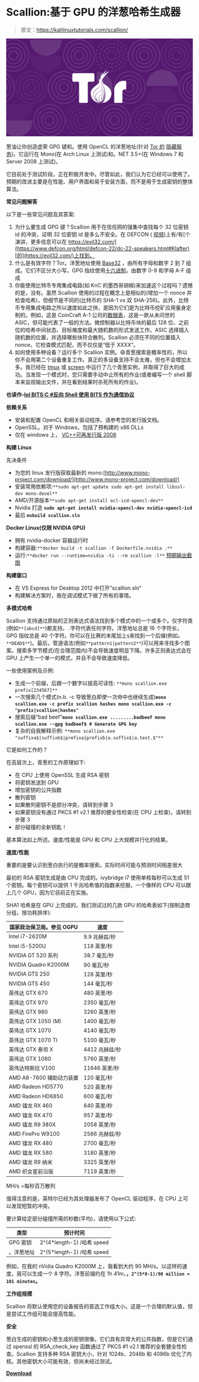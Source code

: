 # Scallion:基于 GPU 的洋葱哈希生成器

> 原文：<https://kalilinuxtutorials.com/scallion/>

[![Scallion : GPU-Based Onion Hash Generator](img//13eef82c8d4376784260d147ae3116c5.png "Scallion : GPU-Based Onion Hash Generator")](https://1.bp.blogspot.com/-XgLL3mTIDoU/Xii1jC-KBZI/AAAAAAAAEhs/XVSPCkdc7RYoOD7e0xuSIamftMg8jATGACLcBGAsYHQ/s1600/Tor.png)

葱油让你创造虚荣 GPG 键和。使用 OpenCL 的洋葱地址(针对 [Tor 的](https://www.torproject.org/) [隐藏服务](https://www.torproject.org/docs/hidden-services))。它运行在 Mono(在 Arch Linux 上测试)和。NET 3.5+(在 Windows 7 和 Server 2008 上测试)。

它目前处于测试阶段，正在积极开发中。尽管如此，我们认为它已经可以使用了。预期的改进主要是在性能、用户界面和易于安装方面，而不是用于生成密钥的整体算法。

**常见问题解答**

以下是一些常见问题及其答案:

1.  为什么要生成 GPG 键？Scallion 用于在信任网的强集中查找每个 32 位密钥 id 的冲突，证明 32 位密钥 id 是多么不安全。在 DEFCON ( [视频](https://www.youtube.com/watch?v=Ow-YcP_KsIw))上有/有[个演讲，更多信息可以在 https://evil32.com/](https://www.defcon.org/html/defcon-22/dc-22-speakers.html#Klafter)[的](https://evil32.com/)上找到。
2.  什么是有效字符？Tor。洋葱地址使用 [Base32](http://www.ietf.org/rfc/rfc4648.txt) ，由所有字母和数字 2 到 7 组成。它们不区分大小写。GPG 指纹使用[十六进制](http://en.wikipedia.org/wiki/Hexadecimal)，由数字 0-9 和字母 A-F 组成
3.  你能使用比特币专用集成电路(如 KnC 的墨西哥胡椒)来加速这个过程吗？遗憾的是，没有。虽然 Scallion 使用的过程在概念上是相似的(增加一个 nonce 并检查哈希)，但细节是不同的(比特币的 SHA-1 vs 双 SHA-256)。此外，比特币专用集成电路之所以速度如此之快，是因为它们是为比特币挖矿应用量身定制的。例如，这是 CoinCraft A-1 公司的[数据表](https://bitmine.ch/wp-content/uploads/2013/11/CoinCraft-A1.pdf)，这是一款从未问世的 ASIC，但可能代表了一般的方法。微控制器以比特币块的最后 128 位、之前位的哈希中间状态、目标难度和最大随机数的形式发送工作。ASIC 选择插入随机数的位置，并选择哪些块符合散列。Scallion 必须在不同的位置插入 nonce，它检查模式匹配，而不仅仅是“低于 XXXX”。
4.  如何使用多种设备？运行多个 Scallion 实例。😄青葱搜索是概率性的，所以你不会用第二个设备重复工作。真正的多设备支持不会太难，但也不会增加太多。我已经在 [tmux](http://tmux.sourceforge.net/) 或 [screen](https://www.gnu.org/software/screen/) 中运行了几个青葱实例，并取得了巨大的成功。当发现一个模式时，您只需要手动中止所有的作业(或者编写一个 shell 脚本来监视输出文件，并在看到结果时杀死所有的作业)。

**也读作-[lol BITS:C #反向 Shell 使用 BITS 作为通信协议](https://kalilinuxtutorials.com/lolbits-reverse-shell-using-bits-communication-protocol/)**

**依赖关系**

*   安装和配置 OpenCL 和相关驱动程序。请参考您的发行版文档。
*   OpenSSL。对于 Windows，包括了预构建的 x86 DLLs
*   仅在 windows 上， [VC++可再发行版 2008](https://www.microsoft.com/en-us/download/details.aspx?id=5582)

**构建 Linux**

先决条件

*   为您的 linux 发行版获取最新的 mono:[http://www.mono-project.com/download/](http://www.mono-project.com/download/)
*   安装常用依赖项:`**sudo apt-get update sudo apt-get install libssl-dev mono-devel**`
*   AMD/开源版本`**sudo apt-get install ocl-icd-opencl-dev**`
*   Nvidia 打造 **`sudo apt-get install nvidia-opencl-dev nvidia-opencl-icd`**
*   最后 **`msbuild scallion.sln`**

**Docker Linux(仅限 NVIDIA GPU)**

*   拥有 nvidia-docker 容器运行时
*   构建容器:`**docker build -t scallion -f Dockerfile.nvidia .**`
*   运行:`**docker run --runtime=nvidia -ti --rm scallion -l**` [预期输出截图](https://user-images.githubusercontent.com/9354925/53215957-37ed6100-3653-11e9-97d0-97a6c06eabe4.png)

**构建窗口**

*   在 VS Express for Desktop 2012 中打开“scallion.sln”
*   构建解决方案时，我在调试模式下做了所有的事情。

**多模式哈希**

Scallion 支持通过原始的正则表达式语法找到多个模式中的一个或多个。仅字符类(例如`**[abcd]**`)都支持。`.`字符代表任何字符。洋葱地址总是 16 个字符长，GPG 指纹总是 40 个字符。你可以在比赛的末尾加上`$`来找到一个后缀(例如。`**DEAD$**`)。最后，管道语法(例如`**pattern1|pattern2**`)可以用来寻找多个图案。搜索多字节模式(在合理范围内)不会导致速度明显下降。许多正则表达式会在 GPU 上产生一个单一的模式，并且不会导致速度降低。

一些使用案例及示例:

*   生成一个前缀，后跟一个数字以提高可读性: `**mono scallion.exe prefix[234567]**`
*   一次搜索几个模式(n.b. -c 导致葱白即使一次命中也继续生成)**`mono scallion.exe -c prefix scallion hashes mono scallion.exe -c "prefix|scallion|hashes"`**
*   搜索后缀“bad beef”**`mono scallion.exe .........badbeef mono scallion.exe --gpg badbeef$ # Generate GPG key`**
*   复杂的自我解释示例: `**mono scallion.exe "suffixa$|suffixb$|prefixa|prefixb|a.suffix$|a.test.$"**`

它是如何工作的？

在高层次上，青葱的工作原理如下:

*   在 CPU 上使用 OpenSSL 生成 RSA 密钥
*   将密钥发送到 GPU
*   增加密钥的公共指数
*   散列密钥
*   如果散列密钥不是部分冲突，请转到步骤 3
*   如果密钥没有通过 PKCS #1 v2.1 推荐的健全性检查(在 CPU 上检查)，请转到步骤 3
*   部分碰撞的全新钥匙！

基本算法如上所述。速度/性能是 GPU 和 CPU 上大规模并行化的结果。

**速度/性能**

重要的是要认识到葱白执行的是概率搜索。实际时间可能与预测时间相差很大

最初的 RSA 密钥生成是由 CPU 完成的。ivybridge i7 使用单核每秒可以生成 51 个密钥。每个密钥可以提供 1 千兆哈希值的指数来挖掘，一个像样的 CPU 可以跟上几个 GPU，因为它目前正在实施。

SHA1 哈希是在 GPU 上完成的。我们测试过的几款 GPU 的哈希表如下(按制造商分组，按功耗排序):

| 国家政治保卫局。参见 OGPU | 速度 |
| --- | --- |
| Intel i7-2620M | 9.9 兆赫兹/秒 |
| Intel i5-5200U | 118 英里/秒 |
| NVIDIA GT 520 系列 | 38.7 毫瓦/秒 |
| NVIDIA Quadro K2000M | 90 毫瓦/秒 |
| NVIDIA GTS 250 | 128 英里/秒 |
| NVIDIA GTS 450 | 144 毫瓦/秒 |
| 英伟达 GTX 670 | 480 英里/秒 |
| 英伟达 GTX 970 | 2350 毫瓦/秒 |
| 英伟达 GTX 980 | 3260 英里/秒 |
| 英伟达 GTX 1050 (M) | 1400 毫瓦/秒 |
| 英伟达 GTX 1070 | 4140 毫瓦/秒 |
| 英伟达 GTX 1070 TI | 5100 毫瓦/秒 |
| 英伟达 GTX 泰坦 X | 4412 兆赫兹/秒 |
| 英伟达 GTX 1080 | 5760 英里/秒 |
| 英伟达特斯拉 V100 | 11646 英里/秒 |
| AMD A8-7600 辅助动力装置 | 120 毫瓦/秒 |
| AMD Radeon HD5770 | 520 英里/秒 |
| AMD Radeon HD6850 | 600 毫瓦/秒 |
| AMD 镭龙 RX 460 | 840 英里/秒 |
| AMD 镭龙 RX 470 | 957 英里/秒 |
| AMD 镭龙 R9 380X | 2058 英里/秒 |
| AMD FirePro W9100 | 2566 兆赫兹/秒 |
| AMD 镭龙 RX 480 | 2700 毫瓦/秒 |
| AMD 镭龙 RX 580 | 3180 英里/秒 |
| AMD 镭龙 R9 纳米 | 3325 英里/秒 |
| AMD 织女星前沿版 | 7119 英里/秒 |

MH/s =每秒百万散列

值得注意的是，英特尔已经为其处理器发布了 OpenCL 驱动程序，在 CPU 上可以发现短暂的冲突。

要计算给定部分碰撞所需的秒数(平均)，请使用以下公式:

| 类型 | 预计时间 |
| --- | --- |
| GPG 密钥 | 2^(4*length-1) /哈希 speed |
| 。洋葱地址 | 2^(5*length-1) /哈希 speed |

例如，在我的 nVidia Quadro K2000M 上，我看到大约 90 MH/s。以这样的速度，我可以生成一个 8 字符。洋葱前缀约在 1h 41m，**，`2^(5*8-1)/90 million = 101 minutes`。**

**工作组规模**

Scallion 将默认使用您的设备报告的首选工作组大小。这是一个合理的默认值，但是尝试工作组可能会提高性能。

**安全**

葱白生成的密钥和小葱生成的密钥很像。它们具有异常大的公共指数，但是它们通过 openssl 的 RSA_check_key 函数通过了 PKCS #1 v2.1 推荐的全套健全性检查。Scallion 支持多种 RSA 密钥大小，针对 1024b、2048b 和 4096b 优化了内核。其他密钥大小可能有效，但尚未经过测试。

[**Download**](https://github.com/lachesis/scallion)